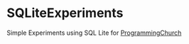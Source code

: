 # SQLiteExperiments
Simple Experiments using SQL Lite for [ProgrammingChurch](https://github.com/JohnFunkCode/ProgrammingChurch)
